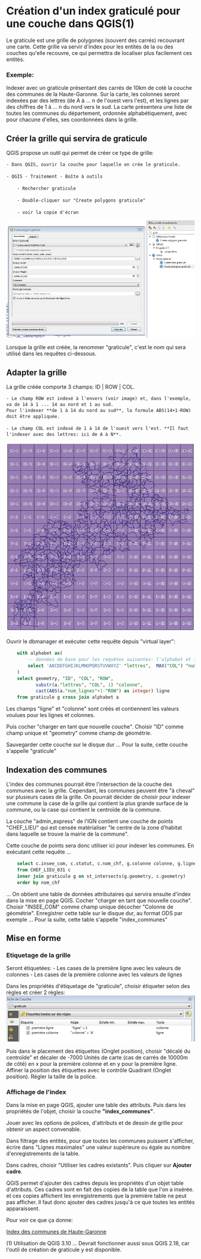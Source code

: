 # Création d'un index graticulé pour une couche dans QGIS(1)

Le graticule est une grille de polygones (souvent des carrés) recouvrant une carte.
Cette grille va servir d'index pour les entités de la ou des couches qu'elle recouvre, ce qui permettra de localiser plus facilement ces entités.

### Exemple:
Indexer avec un graticule présentant des carrés de 10km de coté la couche des communes de la Haute-Garonne.
Sur la carte, les colonnes seront indexées par des lettres (de A à ... n de l'ouest vers l'est), et les lignes par des chiffres de 1 à ... n du nord vers le sud.
La carte présentera une liste de toutes les communes du département, ordonnée alphabétiquement, avec pour chacune d'elles, ses coordonnées dans la grille.

## Créer la grille qui servira de graticule
QGIS propose un outil qui permet de créer ce type de grille:

    - Dans QGIS, ouvrir la couche pour laquelle on crée le graticule.
    
    - QGIS - Traitement - Boîte à outils
    
        - Rechercher graticule
        
        - Double-cliquer sur "Create polygons graticule"
        
        - voir la copie d'écran
        
![Options de l'outil "Create polygons graticule"](images/outil_graticule.PNG)
        
Lorsque la grille est créée, la renommer "graticule", c'est le nom qui sera utilisé dans les requêtes ci-dessous.
        
## Adapter la grille 
La grille créée comporte 3 champs: ID | ROW | COL.

    - Le champ ROW est indexé à l'envers (voir image) et, dans l'exemple, va de 14 à 1 ... 14 au nord et 1 au sud. 
    Pour l'indexer **de 1 à 14 du nord au sud**, la formule ABS(14+1-ROW) doit être appliquée.
    
    - Le champ COL est indexé de 1 à 14 de l'ouest vers l'est. **Il faut l'indexer avec des lettres: ici de A à N**.
    
![Grille créée par l'outil "Create polygons graticule"](images/grille_creee.PNG)
    
    
Ouvrir le dbmanager et exécuter cette requête depuis "virtual layer":
```sql
    with alphabet as(
        -- données de base pour les requêtes suivantes: l'alphabet et l'index max des lignes
        select 'ABCDEFGHIJKLMNOPQRSTUVWXYZ' "lettres",  MAX("COL") "num_lignes" FROM graticule
    )
    select geometry, "ID", "COL", "ROW",  
           substr(a."lettres", "COL", 1) "colonne", 
           cast(ABS(a."num_lignes"+1-"ROW") as integer) ligne
    from graticule g cross join alphabet a
```
Les champs "ligne" et "colonne" sont créés et contiennent les valeurs voulues pour les lignes et colonnes.

Puis cocher "charger en tant que nouvelle couche".
Choisir "ID" comme champ unique et "geometry" comme champ de géométrie.

Sauvegarder cette couche sur le disque dur ... Pour la suite, cette couche s'appelle "graticule"

## Indexation des communes
L'index des communes pourrait être l'intersection de la couche des communes avec la grille.
Cependant, les communes peuvent être "à cheval" sur plusieurs cases de la grille.
On pourrait décider de choisir pour indexer une commune la case de la grille qui contient la plus grande surface de la commune, ou la case qui contient le centroïde de la commune.

La couche "admin_express" de l'IGN contient une couche de points "CHEF_LIEU" qui est censée matérialiser "le centre de la zone d’habitat dans laquelle se trouve la mairie de la commune".

Cette couche de points sera donc utiliser ici pour indexer les communes. 
En exécutant cette requête ...
```sql
    select c.insee_com, c.statut, c.nom_chf, g.colonne colonne, g.ligne ligne
    from CHEF_LIEU_031 c
    inner join graticule g on st_intersects(g.geometry, c.geometry)
    order by nom_chf
```
... On obtient une table de données attributaires qui servira ensuite d'index dans la mise en page QGIS.
Cocher "charger en tant que nouvelle couche".
Choisir "INSEE_COM" comme champ unique décocher "Colonne de géométrie".
Enregistrer cette table sur le disque dur, au format ODS par exemple ... Pour la suite, cette table s'appelle "index_communes"

## Mise en forme
### Etiquetage de la grille
Seront étiquetées:
    - Les cases de la première ligne avec les valeurs de colonnes
    - Les cases de la première colonne avec les valeurs de lignes


Dans les propriétés d'étiquetage de "graticule", choisir étiqueter selon des règles et créer 2 règles:
![Règles des étiquettes"](images/regles_etiquettes.PNG)

Puis dans le placement des étiquettes (Onglet position), choisir "décalé du centroïde" et 
décaler de -7000 Unités de carte (cas de carrés de 10000m de côté) en x pour la première colonne et en y pour la première ligne.
Affiner la position des étiquettes avec le contrôle Quadrant (Onglet position).
Régler la taille de la police.



### Affichage de l'index
Dans la mise en page QGIS, ajouter une table des attributs. Puis dans les propriétés de l'objet, choisir la couche **"index_communes"**.

Jouer avec les options de polices, d'attributs et de dessin de grille pour obtenir un aspect convenable.

Dans filtrage des entités, pour que toutes les communes puissent s'afficher, écrire dans "Lignes maximales" une valeur supérieure ou égale au nombre d'enregistrements de la table.

Dans cadres, choisir "Utiliser les cadres existants". Puis cliquer sur **Ajouter cadre**.

QGIS permet d'ajouter des cadres depuis les propriétés d'un objet table d'attributs. Ces cadres sont en fait des copies de la table que l'on a insérée. et ces copies affichent les enregistrements que la première table ne peut pas afficher.
Il faut donc ajouter des cadres jusqu'à ce que toutes les entités apparaissent.


Pour voir ce que ça donne:

[Index des communes de Haute-Garonne](https://github.com/loicbcn/graticule/blob/master/images/index_communes.png?raw=true)


(1) Utilisation de QGIS 3.10 ... Devrait fonctionner aussi sous QGIS 2.18, car l'outil de création de graticule y est disponible.



















